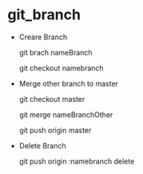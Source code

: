 # git_branch

- Creare Branch 

    git brach nameBranch
    
    git checkout namebranch


- Merge other branch to master 

    git checkout master
    
    git merge nameBranchOther
    
    git push origin master

- Delete Branch

    git push origin :namebranch delete
